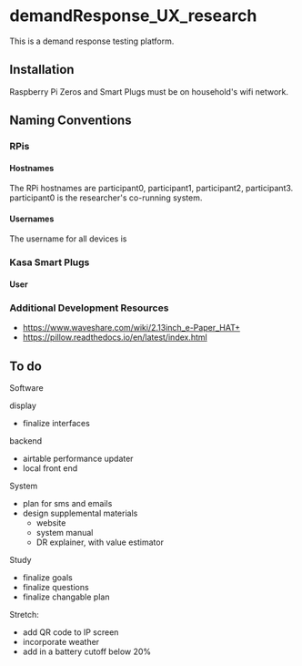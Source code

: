 # demandResponse_UX_research

This is a demand response testing platform.

## Installation

Raspberry Pi Zeros and Smart Plugs must be on household's wifi network.


## Naming Conventions

### RPis

#### Hostnames

The RPi hostnames are participant0, participant1, participant2, participant3. participant0 is the researcher's co-running system.

#### Usernames

The username for all devices is 

### Kasa Smart Plugs

#### User


### Additional Development Resources

* https://www.waveshare.com/wiki/2.13inch_e-Paper_HAT+
* https://pillow.readthedocs.io/en/latest/index.html


## To do

Software

display
* finalize interfaces

backend
* airtable performance updater
* local front end

System
* plan for sms and emails
* design supplemental materials
	* website
	* system manual
	* DR explainer, with value estimator

Study
* finalize goals
* finalize questions
* finalize changable plan

Stretch:
* add QR code to IP screen
* incorporate weather
* add in a battery cutoff below 20%
